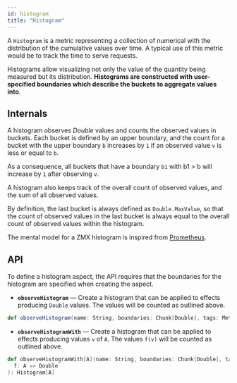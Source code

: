 ```yaml
---
id: histogram
title: "Histogram"
---
```


A `Histogram` is a metric representing a collection of numerical with the distribution of the cumulative values over time. A typical use of this metric would be to track the time to serve requests.

Histograms allow visualizing not only the value of the quantity being measured but its distribution. **Histograms are constructed with user-specified boundaries which describe the buckets to aggregate values into**.

## Internals

A histogram observes _Double_ values and counts the observed values in buckets. Each bucket is defined by an upper boundary, and the count for a bucket with the upper boundary `b` increases by `1` if an observed value `v` is less or
equal to `b`.

As a consequence, all buckets that have a boundary `b1` with b1 > b will increase by `1` after observing `v`.

A histogram also keeps track of the overall count of observed values, and the sum of all observed values.

By definition, the last bucket is always defined as `Double.MaxValue`, so that the count of observed values in the last bucket is always equal to the overall count of observed values within the histogram.

The mental model for a ZMX histogram is inspired from [Prometheus](https://prometheus.io/docs/concepts/metric_types/#histogram).

## API

To define a histogram aspect, the API requires that the boundaries for the histogram are specified when creating the aspect.

* **`observeHistogram`** — Create a histogram that can be applied to effects producing `Double` values. The values will be counted as outlined above. 

```scala
def observeHistogram(name: String, boundaries: Chunk[Double], tags: MetricLabel*): Histogram[Double]
```

* **`observeHistogramWith`** — Create a histogram that can be applied to effects producing values `v` of `A`. The values `f(v)` will be counted as outlined above. 

```scala
def observeHistogramWith[A](name: String, boundaries: Chunk[Double], tags: MetricLabel*)(
  f: A => Double
): Histogram[A]
```

